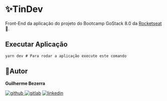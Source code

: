 # :sparkles:TinDev

Front-End da aplicação do projeto do Bootcamp GoStack 8.0 da [Rocketseat](https://rocketseat.com.br/) :rocket:.

## Executar Aplicação

```Shell
yarn dev # Para rodar a aplicação execute este comando
```

## :bust_in_silhouette:Autor

**Guilherme Bezerra**

[![github](http://ap.imagensbrasil.org/images/2018/12/10/github-logo-1.png) ](http://www.github.com/gbdsantos)
[![gitlab](http://ap.imagensbrasil.org/images/2018/12/10/gitlab-32.png)](https://gitlab.com/gbdsantos1)
[![linkedin](http://ap.imagensbrasil.org/images/2018/12/10/linkedin-1.png)](https://www.linkedin.com/in/gbdsantos/)
